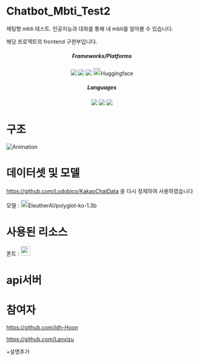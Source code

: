 # Chatbot_Mbti_Test2
채팅형 mbti 테스트. 인공지능과 대화를 통해 내 mbti를 알아볼 수 있습니다.

해당 프로젝트의 frontend 구현부입니다.

<div align="center">
  <h5>Frameworks/Platforms</h5>
	<img src="https://img.shields.io/badge/Next.js-000000?style=flat&logo=Next.js&logoColor=white" />
	<img src="https://img.shields.io/badge/React-61DAFB?style=flat&logo=React&logoColor=white" />
  <img src="https://img.shields.io/badge/Netlify-00C7B7?style=flat&logo=Netlify&logoColor=white" />
  <img src="https://huggingface.co/front/assets/huggingface_logo-noborder.svg" height="20"/>Huggingface
</div>

<div align="center">
  <h5>Languages</h5>
  <img src="https://img.shields.io/badge/Javascript-F7DF1E?style=flat&logo=Javascript&logoColor=white" />
  <img src="https://img.shields.io/badge/CSS-1572B6?style=flat&logo=CSS3&logoColor=white" />
  <img src="https://img.shields.io/badge/Python-3776AB?style=flat&logo=Python&logoColor=white" />
</div>

# 구조
![Animation](https://github.com/ldh-Hoon/Chatbot_Mbti_Test2/assets/139981434/f5950c6e-d024-43d1-81b5-507d13619fe9)



# 데이터셋 및 모델 
https://github.com/Ludobico/KakaoChatData 을 다시 정제하여 사용하였습니다

모델 : <img src="https://aeiljuispo.cloudimg.io/v7/https://cdn-uploads.huggingface.co/production/uploads/1614054059123-603481bb60e3dd96631c9095.png?w=200&h=200&f=face" height="20" />EleutherAI/polyglot-ko-1.3b 

# 사용된 리소스
폰트 : <img src="https://noonnucc-production.sfo2.cdn.digitaloceanspaces.com/202304/1680424033641026.png" height="25"/>

# api서버


# 참여자
https://github.com/ldh-Hoon

https://github.com/Lanvizu

+설명추가



